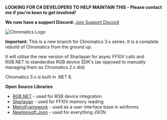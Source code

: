 **LOOKING FOR C# DEVELOPERS TO HELP MAINTAIN THIS - Please contact me if you're keen to get involved!**

**We now have a support Discord:** [Join Support Discord](https://discord.gg/sK47yFE)

![Chromatics Logo](http://thejourneynetwork.net/chromatics/chromatics_black_md.png)


**Important:** This is a new branch for Chromatics 3.x series. It is a complete rebuild of Chromatics from the ground up.

It will utilise the new version of Sharlayan for async FFXIV calls and RGB.NET to standardise RGB device SDK's (as opposed to manually managing them as Chromatics 2.x did)

Chromatics 3.x is built in .NET 6.

**Open Source Libraries**
* [RGB.NET](https://github.com/DarthAffe/RGB.NET) - used for RGB device integration
* [Sharlayan](https://github.com/FFXIVAPP/sharlayan) - used for FFXIV memory reading
* [MetroFramework](https://github.com/dennismagno/metroframework-modern-ui) - used as a user interface base in winforms
* [Newtonsoft.Json](https://github.com/JamesNK/Newtonsoft.Json) - used for everything JSON
